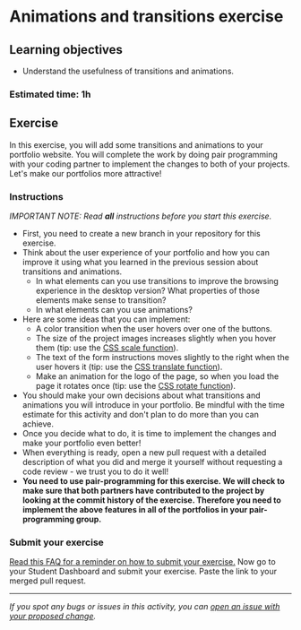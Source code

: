 # Animations and transitions exercise

## Learning objectives
- Understand the usefulness of transitions and animations.

### Estimated time: 1h

## Exercise

In this exercise, you will add some transitions and animations to your portfolio website. You will complete the work by doing pair programming with your coding partner to implement the changes to both of your projects. Let's make our portfolios more attractive!

### Instructions
*IMPORTANT NOTE: Read **all** instructions before you start this exercise.*

- First, you need to create a new branch in your repository for this exercise.
- Think about the user experience of your portfolio and how you can improve it using what you learned in the previous session about transitions and animations.
  - In what elements can you use transitions to improve the browsing experience in the desktop version? What properties of those elements make sense to transition?
  - In what elements can you use animations?
- Here are some ideas that you can implement:
  - A color transition when the user hovers over one of the buttons.
  - The size of the project images increases slightly when you hover them (tip: use the [CSS scale function](https://developer.mozilla.org/en-US/docs/Web/CSS/transform-function/scale())).
  - The text of the form instructions moves slightly to the right when the user hovers it (tip: use the [CSS translate function](https://developer.mozilla.org/en-US/docs/Web/CSS/transform-function/translate())).
  - Make an animation for the logo of the page, so when you load the page it rotates once (tip: use the [CSS rotate function](https://developer.mozilla.org/en-US/docs/Web/CSS/transform-function/rotate())).
- You should make your own decisions about what transitions and animations you will introduce in your portfolio. Be mindful with the time estimate for this activity and don't plan to do more than you can achieve.
- Once you decide what to do, it is time to implement the changes and make your portfolio even better!
- When everything is ready, open a new pull request with a detailed description of what you did and merge it yourself without requesting a code review - we trust you to do it well!
- **You need to use pair-programming for this exercise. We will check to make sure that both partners have contributed to the project by looking at the commit history of the exercise. Therefore you need to implement the above features in all of the portfolios in your pair-programming group.**



### Submit your exercise
[Read this FAQ for a reminder on how to submit your exercise.](https://microverse.zendesk.com/hc/en-us/articles/360061344234)
Now go to your Student Dashboard and submit your exercise.
Paste the link to your merged pull request.

------

_If you spot any bugs or issues in this activity, you can [open an issue with your proposed change](https://github.com/microverseinc/curriculum-transversal-skills/blob/main/git-github/articles/open_issue.md)._

